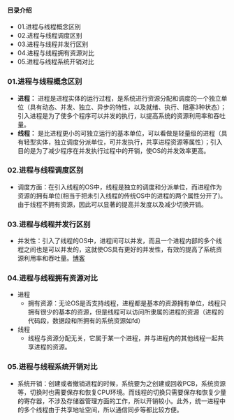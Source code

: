 #### 目录介绍
- 01.进程与线程概念区别
- 02.进程与线程调度区别
- 03.进程与线程并发行区别
- 04.进程与线程拥有资源对比
- 05.进程与线程系统开销对比


### 01.进程与线程概念区别
- **进程：** 进程是进程实体的运行过程，是系统进行资源分配和调度的一个独立单位（具有动态、并发、独立、异步的特性，以及就绪、执行、阻塞3种状态）；引入进程是为了使多个程序可以并发的执行，以提高系统的资源利用率和吞吐量。
- **线程：** 是比进程更小的可独立运行的基本单位，可以看做是轻量级的进程（具有轻型实体，独立调度分派单位，可并发执行，共享进程资源等属性）；引入目的是为了减少程序在并发执行过程中的开销，使OS的并发效率更高。


### 02.进程与线程调度区别
- 调度方面：在引入线程的OS中，线程是独立的调度和分派单位，而进程作为资源的拥有单位(相当于把未引入线程的传统OS中的进程的两个属性分开了)。由于线程不拥有资源，因此可以显著的提高并发度以及减少切换开销。


### 03.进程与线程并发行区别
- 并发性：引入了线程的OS中，进程间可以并发，而且一个进程内部的多个线程之间也是可以并发的，这就使OS具有更好的并发性，有效的提高了系统资源利用率和吞吐量。[博客](https://github.com/yangchong211/YCBlogs)


### 04.进程与线程拥有资源对比
- 进程
    - 拥有资源：无论OS是否支持线程，进程都是基本的资源拥有单位，线程只拥有很少的基本的资源，但是线程可以访问所隶属的进程的资源（进程的代码段，数据段和所拥有的系统资源如fd）
- 线程
    - 线程与资源分配无关，它属于某一个进程，并与进程内的其他线程一起共享进程的资源。




### 05.进程与线程系统开销对比
- 系统开销：创建或者撤销进程的时候，系统要为之创建或回收PCB，系统资源等，切换时也需要保存和恢复CPU环境。而线程的切换只需要保存和恢复少量的寄存器，不涉及存储器管理方面的工作，所以开销较小。此外，统一进程中的多个线程由于共享地址空间，所以通信同步等都比较方便。

